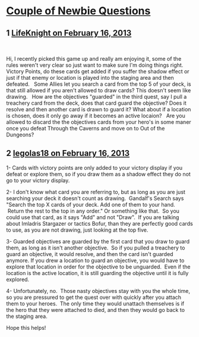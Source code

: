 # [Couple of Newbie Questions](https://community.fantasyflightgames.com/topic/79338-couple-of-newbie-questions/)

## 1 [LifeKnight on February 16, 2013](https://community.fantasyflightgames.com/topic/79338-couple-of-newbie-questions/?do=findComment&comment=763440)

 

Hi, I recently picked this game up and really am enjoying it, some of the rules weren't very clear so just want to make sure I'm doing things right.
 
Victory Points, do these cards get added if you suffer the shadow effect or just if that enemy or location is played into the staging area and then defeated.
 
Some Allies let you search a card from the top 5 of your deck, is that still allowed if you aren't allowed to draw cards? This doesn't seem like drawing.
 
How are the objectives "guarded" in the third quest, say I pull a treachery card from the deck, does that card guard the objective? Does it resolve and then another card is drawn to guard it? What about if a location is chosen, does it only go away if it becomes an active locaion?
 
Are you allowed to discard the the objectives cards from your hero's in some maner once you defeat Through the Caverns and move on to Out of the Dungeons? 

## 2 [legolas18 on February 16, 2013](https://community.fantasyflightgames.com/topic/79338-couple-of-newbie-questions/?do=findComment&comment=763531)

1- Cards with victory points are only added to your victory display if you defeat or explore them, so if you draw them as a shadow effect they do not go to your victory display.  

2- I don't know what card you are referring to, but as long as you are just searching your deck it doesn't count as drawing.  Gandalf's Search says "Search the top X cards of your deck. Add one of them to your hand.  Return the rest to the top in any order." Or something like that.  So you could use that card, as it says "Add" and not "Draw".  If you are talking about Imladris Stargazer or tactics Bofur, than they are perfectly good cards to use, as you are not drawing, just looking at the top five.

3- Guarded objectives are guarded by the first card that you draw to guard them, as long as it isn't another objective.  So if you pulled a treachery to guard an objective, it would resolve, and then the card isn't guarded anymore. If you drew a location to guard an objective, you would have to explore that location in order for the objective to be unguarded.  Even if the location is the active location, it is still guarding the objective until it is fully explored.

4- Unfortunately, no.  Those nasty objectives stay with you the whole time, so you are pressured to get the quest over with quickly after you attach them to your heroes.  The only time they would unattach themselves is if the hero that they were attached to died, and then they would go back to the staging area. 

Hope this helps!

